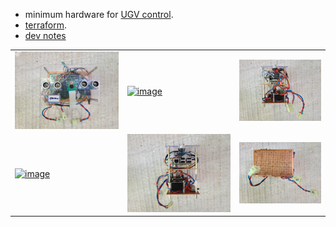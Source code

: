 - minimum hardware for [UGV control](https://github.com/kamangir/bluer-ugv/blob/main/bluer_ugv/docs/bluer_swallow/digital/design/shield.md).
- [terraform](https://github.com/kamangir/bluer-ugv/blob/main/bluer_ugv/docs/bluer_swallow/digital/design/terraform.md).
- [dev notes](https://github.com/kamangir/bluer-ugv/blob/main/bluer_ugv/docs/bluer_swallow/digital/design/shield.md)

|   |   |   |
| --- | --- | --- |
| [![image](https://github.com/kamangir/assets2/blob/main/bluer-swallow/design/v5/01.jpg?raw=true)](#)  | [![image](https://github.com/kamangir/assets2/blob/main/bluer-swallow/design/v5/02.jpg?raw=true)](#)  | [![image](https://github.com/kamangir/assets2/blob/main/bluer-swallow/design/v5/03.jpg?raw=true)](#)  |
| [![image](https://github.com/kamangir/assets2/blob/main/bluer-swallow/design/v5/04.jpg?raw=true)](#)  | [![image](https://github.com/kamangir/assets2/blob/main/bluer-swallow/design/v5/05.jpg?raw=true)](#)  | [![image](https://github.com/kamangir/assets2/blob/main/bluer-swallow/design/v5/06.jpg?raw=true)](#)  |
